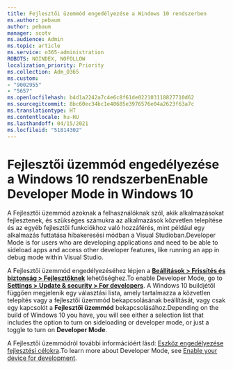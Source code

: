 ```yaml
---
title: Fejlesztői üzemmód engedélyezése a Windows 10 rendszerben
ms.author: pebaum
author: pebaum
manager: scotv
ms.audience: Admin
ms.topic: article
ms.service: o365-administration
ROBOTS: NOINDEX, NOFOLLOW
localization_priority: Priority
ms.collection: Adm_O365
ms.custom:
- "9002955"
- "5657"
ms.openlocfilehash: b4d1a2242a7c4e6c8f61de022103118827710d62
ms.sourcegitcommit: 8bc60ec34bc1e40685e3976576e04a2623f63a7c
ms.translationtype: HT
ms.contentlocale: hu-HU
ms.lasthandoff: 04/15/2021
ms.locfileid: "51814302"
---
```

# <a name="enable-developer-mode-in-windows-10"></a><span data-ttu-id="04038-102">Fejlesztői üzemmód engedélyezése a Windows 10 rendszerben</span><span class="sxs-lookup"><span data-stu-id="04038-102">Enable Developer Mode in Windows 10</span></span>

<span data-ttu-id="04038-103">A Fejlesztői üzemmód azoknak a felhasználóknak szól, akik alkalmazásokat fejlesztenek, és szükséges számukra az alkalmazások közvetlen telepítése és az egyéb fejlesztői funkciókhoz való hozzáférés, mint például egy alkalmazás futtatása hibakeresési módban a Visual Studioban.</span><span class="sxs-lookup"><span data-stu-id="04038-103">Developer Mode is for users who are developing applications and need to be able to sideload apps and access other developer features, like running an app in debug mode within Visual Studio.</span></span>

<span data-ttu-id="04038-104">A Fejlesztői üzemmód engedélyezéséhez lépjen a **[Beállítások > Frissítés és biztonság > Fejlesztőknek](ms-settings:developers?activationSource=GetHelp)** lehetőséghez.</span><span class="sxs-lookup"><span data-stu-id="04038-104">To enable Developer Mode, go to **[Settings > Update & security > For developers](ms-settings:developers?activationSource=GetHelp)**.</span></span> <span data-ttu-id="04038-105">A Windows 10 buildjétől függően megjelenik egy választási lista, amely tartalmazza a közvetlen telepítés vagy a fejlesztői üzemmód bekapcsolásának beállítását, vagy csak egy kapcsolót a **Fejlesztői üzemmód** bekapcsolásához.</span><span class="sxs-lookup"><span data-stu-id="04038-105">Depending on the build of Windows 10 you have, you will see either a selection list that includes the option to turn on sideloading or developer mode, or just a toggle to turn on **Developer Mode**.</span></span>

<span data-ttu-id="04038-106">A Fejlesztői üzemmódról további információért lásd: [Eszköz engedélyezése fejlesztési célokra](https://docs.microsoft.com/windows/uwp/get-started/enable-your-device-for-development).</span><span class="sxs-lookup"><span data-stu-id="04038-106">To learn more about Developer Mode, see [Enable your device for development](https://docs.microsoft.com/windows/uwp/get-started/enable-your-device-for-development).</span></span>
